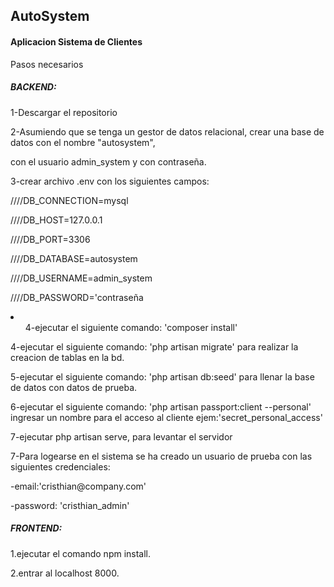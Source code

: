 
## AutoSystem
<h4>Aplicacion Sistema de Clientes</h4>
Pasos necesarios

<h5>BACKEND:</h5>

<p>
1-Descargar el repositorio

2-Asumiendo que se tenga un gestor de datos relacional, crear una base de datos con el nombre "autosystem",

 con el usuario admin_system y con contraseña.
 
3-crear archivo .env con los siguientes campos:

////DB_CONNECTION=mysql

////DB_HOST=127.0.0.1

////DB_PORT=3306

////DB_DATABASE=autosystem

////DB_USERNAME=admin_system

////DB_PASSWORD='contraseña

<li>
<ol>
4-ejecutar el siguiente comando: 'composer install'
</ol>
4-ejecutar el siguiente comando: 'php artisan migrate' para realizar la creacion de tablas en la bd.

5-ejecutar el siguiente comando: 'php artisan db:seed' para llenar la base de datos con datos de prueba.

6-ejecutar el siguiente comando: 'php artisan passport:client --personal' ingresar un nombre para el acceso al cliente ejem:'secret_personal_access'  

7-ejecutar php artisan serve, para levantar el servidor

7-Para logearse en el sistema se ha creado un usuario de prueba con las siguientes credenciales:
</li>
  -email:'cristhian@company.com' 
  
  -password: 'cristhian_admin'
  
</p>
<h5>FRONTEND:</h5>

1.ejecutar el comando npm install.

2.entrar al localhost 8000.


